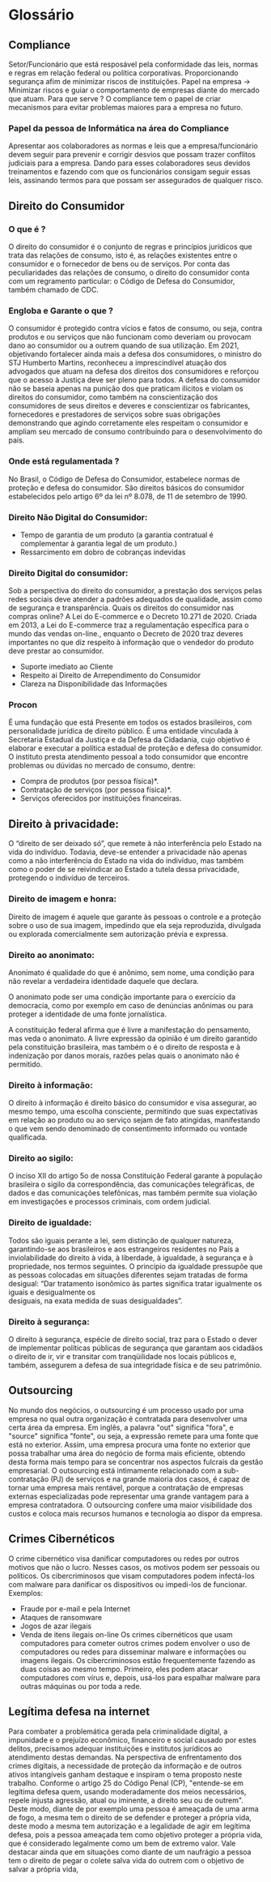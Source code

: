 # Glossário

## Compliance
Setor/Funcionário que está resposável pela conformidade das leis, normas e regras em relação federal ou política corporativas.
Proporcionando segurança afim de minimizar riscos de instituições.
Papel na empresa -> Minimizar riscos e guiar o comportamento de empresas diante do mercado que atuam.
Para que serve ? O compliance tem o papel de criar mecanismos para evitar problemas maiores para a empresa no futuro.
### Papel da pessoa de Informática na área do Compliance
Apresentar aos colaboradores as normas e leis que a empresa/funcionário devem seguir para prevenir e corrigir desvios que possam trazer conflitos judiciais para a empresa. Dando para esses colaboradores seus devidos treinamentos e fazendo com que os funcionários consigam seguir essas leis, assinando termos para que possam ser assegurados de qualquer risco.


## Direito do Consumidor
### O que é  ?
O direito do consumidor é o conjunto de regras e princípios jurídicos que trata das relações de consumo, isto é, as relações existentes entre o consumidor e o fornecedor de bens ou de serviços. Por conta das peculiaridades das relações de consumo, o direito do consumidor conta com um regramento particular: o Código de Defesa do Consumidor, também chamado de CDC.
### Engloba e Garante o que ?
O consumidor é protegido contra vícios e fatos de consumo, ou seja, contra produtos e ou serviços que não funcionam como deveriam ou provocam dano ao consumidor ou a outrem quando de sua utilização. Em 2021, objetivando fortalecer ainda mais a defesa dos consumidores, o ministro do STJ Humberto Martins, reconheceu a imprescindível atuação dos advogados que atuam na defesa dos direitos dos consumidores e reforçou que o acesso à Justiça deve ser pleno para todos. A defesa do consumidor não se baseia apenas na punição dos que praticam ilícitos e violam os direitos do consumidor, como também na conscientização dos consumidores de seus direitos e deveres e conscientizar os fabricantes, fornecedores e prestadores de serviços sobre suas obrigações demonstrando que agindo corretamente eles respeitam o consumidor e ampliam seu mercado de consumo contribuindo para o desenvolvimento do país.
### Onde está regulamentada ?
No Brasil, o Código de Defesa do Consumidor, estabelece normas de proteção e defesa do consumidor. São direitos básicos do consumidor estabelecidos pelo artigo 6º da lei nº 8.078, de 11 de setembro de 1990.
### Direito Não Digital do Consumidor:
*  Tempo de garantia de um produto (a garantia contratual é complementar à garantia legal de um produto.)
*  Ressarcimento em dobro de cobranças indevidas
### Direito Digital do consumidor:
Sob a perspectiva do direito do consumidor, a prestação dos serviços pelas redes sociais deve atender a padrões adequados de qualidade, assim como de segurança e transparência. Quais os direitos do consumidor nas compras online? A Lei do E-commerce e o Decreto 10.271 de 2020. Criada em 2013, a Lei do E-commerce traz a regulamentação específica para o mundo das vendas on-line., enquanto o Decreto de 2020 traz deveres importantes no que diz respeito à informação que o vendedor do produto deve prestar ao consumidor.
* Suporte imediato ao Cliente
* Respeito ai Direito de Arrependimento do Consumidor
* Clareza na Disponibilidade das Informações
### Procon
É uma fundação que está Presente em todos os estados brasileiros, com personalidade jurídica de direito público. É uma entidade vinculada à Secretaria Estadual da Justiça e da Defesa da Cidadania, cujo objetivo é elaborar e executar a política estadual de proteção e defesa do consumidor. O instituto presta atendimento pessoal a todo consumidor que encontre problemas ou dúvidas no mercado de consumo, dentre:
* Compra de produtos (por pessoa física)*.
* Contratação de serviços (por pessoa física)*.
* Serviços oferecidos por instituições financeiras.

  
## Direito à privacidade:
  O “direito de ser deixado só”, que remete à não interferência pelo Estado na vida do indivíduo. Todavia, deve-se entender a privacidade não apenas como a não interferência do Estado na vida do indivíduo, mas também
  como o poder de se reivindicar ao Estado a tutela dessa privacidade, protegendo o indivíduo de terceiros.

### Direito de imagem e honra:
  Direito de imagem é aquele que garante às pessoas o controle e a proteção sobre o uso de sua imagem, impedindo que ela seja reproduzida, divulgada ou explorada comercialmente sem autorização prévia e expressa.

### Direito ao anonimato:
  Anonimato é qualidade do que é anônimo, sem nome, uma condição para não revelar a verdadeira identidade daquele que declara. 
  
  O anonimato pode ser uma condição importante para o exercício da democracia, como por exemplo em caso de denúncias anônimas ou para proteger a identidade de uma fonte jornalística.
  
  A constituição federal afirma que é livre a manifestação do pensamento, mas veda o anonimato. A livre expressão da opinião é um direito garantido pela constituição brasileira, mas também o é o direito de resposta e à 
  indenização por danos morais, razões pelas quais o anonimato não é permitido.

### Direito à informação:
  O direito à informação é direito básico do consumidor e visa assegurar, ao mesmo tempo, uma escolha consciente, permitindo que suas expectativas em relação ao produto ou ao serviço sejam de fato atingidas, 
  manifestando o que vem sendo denominado de consentimento informado ou vontade qualificada.


### Direito ao sigilo:
  O inciso XII do artigo 5o de nossa Constituição Federal garante à população brasileira o sigilo da correspondência, das comunicações telegráficas, de dados e das comunicações telefônicas, mas também permite sua 
  violação em investigações e processos criminais, com ordem judicial.


### Direito de igualdade:
  Todos são iguais perante a lei, sem distinção de qualquer natureza, garantindo-se aos brasileiros e aos estrangeiros residentes no País a inviolabilidade do direito à vida, à liberdade, à igualdade, à segurança e à 
  propriedade, nos termos seguintes.
  O princípio da igualdade pressupõe que as pessoas colocadas em situações diferentes sejam tratadas de forma desigual: “Dar tratamento isonômico às partes significa tratar igualmente os iguais e desigualmente os   
  desiguais, na exata medida de suas desigualdades”.


### Direito à segurança:
  O direito à segurança, espécie de direito social, traz para o Estado o dever de implementar políticas públicas de segurança que garantam aos cidadãos o direito de ir, vir e transitar com tranqüilidade nos locais 
  públicos e, também, assegurem a defesa de sua integridade física e de seu patrimônio.


## Outsourcing 
  No mundo dos negócios, o outsourcing é um processo usado por uma empresa no qual outra organização é contratada para desenvolver uma certa área da empresa. Em inglês, a palavra "out" significa "fora", e "source" significa "fonte", ou seja, a expressão remete para uma fonte que está no exterior. Assim, uma empresa procura uma fonte no exterior que possa trabalhar uma área do negócio de forma mais eficiente, obtendo desta forma mais tempo para se concentrar nos aspectos fulcrais da gestão empresarial. O outsourcing está intimamente relacionado com a sub-contratação (PJ) de serviços e na grande maioria dos casos, é capaz de tornar uma empresa mais rentável, porque a contratação de empresas externas especializadas pode representar uma grande vantagem para a empresa contratadora. O outsourcing confere uma maior visibilidade dos custos e coloca mais recursos humanos e tecnologia ao dispor da empresa.


## Crimes Cibernéticos
  O crime cibernético visa danificar computadores ou redes por outros motivos que não o lucro. Nesses casos, os motivos podem ser pessoais ou políticos. Os cibercriminosos que visam computadores podem infectá-los com malware para danificar os dispositivos ou impedi-los de funcionar.
  Exemplos:
  * Fraude por e-mail e pela Internet
  * Ataques de ransomware 
  * Jogos de azar ilegais
  * Venda de itens ilegais on-line
  Os crimes cibernéticos que usam computadores para cometer outros crimes podem envolver o uso de computadores ou redes para disseminar malware e informações ou imagens ilegais. Os cibercriminosos estão frequentemente fazendo as duas coisas ao mesmo tempo. Primeiro, eles podem atacar computadores com vírus e, depois, usá-los para espalhar malware para outras máquinas ou por toda a rede.


## Legítima defesa na internet
  Para combater a problemática gerada pela criminalidade digital, a impunidade e o prejuízo econômico, financeiro e social causado por estes delitos, precisamos adequar instituições e institutos jurídicos ao atendimento destas demandas. Na perspectiva de enfrentamento dos crimes digitais, a necessidade de proteção da informação e de outros ativos intangíveis ganham destaque e inspiram o tema proposto neste trabalho.
  Conforme o artigo 25 do Código Penal (CP), "entende-se em legítima defesa quem, usando moderadamente dos meios necessários, repele injusta agressão, atual ou iminente, a direito seu ou de outrem".
  Deste modo, diante de por exemplo uma pessoa é ameaçada de uma arma de fogo, a mesma tem o direito de se defender e proteger a própria vida, deste modo a mesma tem autorização e a legalidade de agir em legítima defesa, pois a pessoa ameaçada tem como objetivo proteger a própria vida, que é considerado legalmente como um bem de extremo valor. Vale destacar ainda que em situações como diante de um naufrágio a pessoa tem o direito de pegar o colete salva vida do outrem com o objetivo de salvar a própria vida,
